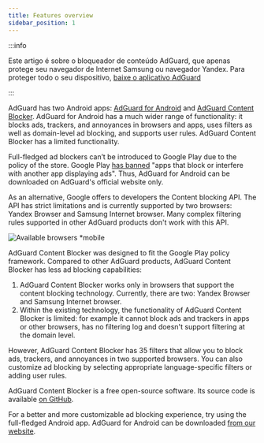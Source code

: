 ```yaml
---
title: Features overview
sidebar_position: 1
---
```


:::info

Este artigo é sobre o bloqueador de conteúdo AdGuard, que apenas protege seu navegador de Internet Samsung ou navegador Yandex. Para proteger todo o seu dispositivo, [baixe o aplicativo AdGuard](https://adguard.com/download.html?auto=true)

:::

AdGuard has two Android apps: [AdGuard for Android](https://adguard.com/adguard-android/overview.html) and [AdGuard Content Blocker](https://adguard.com/adguard-content-blocker/overview.html). AdGuard for Android has a much wider range of functionality: it blocks ads, trackers, and annoyances in browsers and apps, uses filters as well as domain-level ad blocking, and supports user rules. AdGuard Content Blocker has a limited functionality.

Full-fledged ad blockers can’t be introduced to Google Play due to the policy of the store. Google Play [has banned](https://adguard.com/en/blog/google-removes-adguard-android-app-google-play.html) "apps that block or interfere with another app displaying ads". Thus, AdGuard for Android can be downloaded on AdGuard's official website only.

As an alternative, Google offers to developers the Content blocking API. The API has strict limitations and is currently supported by two browsers: Yandex Browser and Samsung Internet browser. Many complex filtering rules supported in other AdGuard products don't work with this API.

![Available browsers *mobile](https://cdn.adtidy.org/content/Kb/ad_blocker/content_blocker/content_blocker.png)

AdGuard Content Blocker was designed to fit the Google Play policy framework. Compared to other AdGuard products, AdGuard Content Blocker has less ad blocking capabilities:

1. AdGuard Content Blocker works only in browsers that support the content blocking technology. Currently, there are two: Yandex Browser and Samsung Internet browser.
2. Within the existing technology, the functionality of AdGuard Content Blocker is limited: for example it cannot block ads and trackers in apps or other browsers, has no filtering log and doesn't support filtering at the domain level.

However, AdGuard Content Blocker has 35 filters that allow you to block ads, trackers, and annoyances in two supported browsers. You can also customize ad blocking by selecting appropriate language-specific filters or adding user rules.

AdGuard Content Blocker is a free open-source software. Its source code is available [on GitHub](https://github.com/AdguardTeam/ContentBlocker).

For a better and more customizable ad blocking experience, try using the full-fledged Android app. AdGuard for Android can be downloaded [from our website](https://adguard.com/adguard-android/overview.html).
